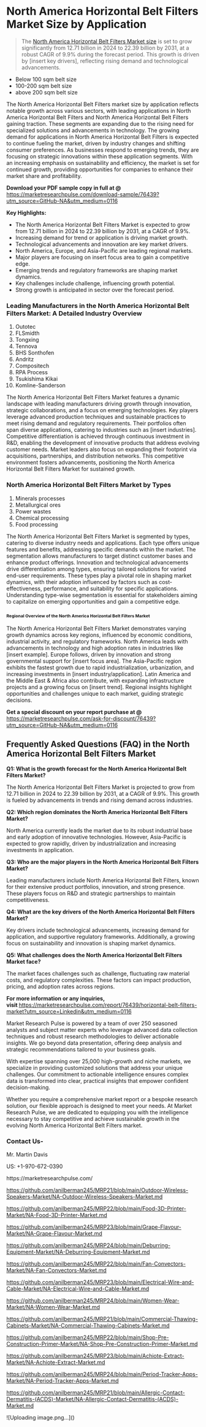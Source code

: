 <h1>North America Horizontal Belt Filters Market&nbsp;Size by Application</h1><blockquote><p>The <a href="https://marketresearchpulse.com/download-sample/76439?utm_source=GitHub-NA&amp;utm_medium=0116">North America Horizontal Belt Filters Market size</a> is set to grow significantly from 12.71 billion in 2024 to 22.39 billion by 2031, at a robust CAGR of 9.9% during the forecast period. This growth is driven by [insert key drivers], reflecting rising demand and technological advancements.</p></blockquote><ul><li>Below 100 sqm belt size<li> 100-200 sqm belt size<li> above 200 sqm belt size</li></ul><p>The North America Horizontal Belt Filters market size by application reflects notable growth across various sectors, with leading applications in North America Horizontal Belt Filters and North America Horizontal Belt Filters gaining traction. These segments are expanding due to the rising need for specialized solutions and advancements in technology. The growing demand for applications in North America Horizontal Belt Filters is expected to continue fueling the market, driven by industry changes and shifting consumer preferences. As businesses respond to emerging trends, they are focusing on strategic innovations within these application segments. With an increasing emphasis on sustainability and efficiency, the market is set for continued growth, providing opportunities for companies to enhance their market share and profitability.</p><p><strong>Download your PDF sample copy in full at @ </strong><a href="https://marketresearchpulse.com/download-sample/76439?utm_source=GitHub-NA&amp;utm_medium=0116">https://marketresearchpulse.com/download-sample/76439?utm_source=GitHub-NA&amp;utm_medium=0116</a></p><p><strong>Key Highlights: </strong></p><ul><li>The North America Horizontal Belt Filters Market is expected to grow from 12.71 billion in 2024 to 22.39 billion by 2031, at a CAGR of 9.9%.</li><li>Increasing demand for trend or application is driving market growth.</li><li>Technological advancements and innovation are key market drivers.</li><li>North America, Europe, and Asia-Pacific are leading regional markets.</li><li>Major players are focusing on insert focus area to gain a competitive edge.</li><li>Emerging trends and regulatory frameworks are shaping market dynamics.</li><li>Key challenges include challenge, influencing growth potential.</li><li>Strong growth is anticipated in sector over the forecast period.</li></ul><h3>Leading Manufacturers in the North America Horizontal Belt Filters Market: A Detailed Industry Overview</h3><ol><li>Outotec</li><li>FLSmidth</li><li>Tongxing</li><li>Tennova</li><li>BHS Sonthofen</li><li>Andritz</li><li>Compositech</li><li>RPA Process</li><li>Tsukishima Kikai</li><li>Komline-Sanderson</li></ol><div class="flex max-w-full flex-col flex-grow"><div class="min-h-8 text-message flex w-full flex-col items-end gap-2 whitespace-normal break-words [.text-message+&amp;]:mt-5" dir="auto" data-message-author-role="assistant" data-message-id="fd8432e4-4910-450d-b182-61b7bfb0a01f" data-message-model-slug="gpt-4o"><div class="flex w-full flex-col gap-1 empty:hidden first:pt-[3px]"><div class="markdown prose w-full break-words dark:prose-invert light"><p>The North America Horizontal Belt Filters Market features a dynamic landscape with leading manufacturers driving growth through innovation, strategic collaborations, and a focus on emerging technologies. Key players leverage advanced production techniques and sustainable practices to meet rising demand and regulatory requirements. Their portfolios often span diverse applications, catering to industries such as [insert industries]. Competitive differentiation is achieved through continuous investment in R&amp;D, enabling the development of innovative products that address evolving customer needs. Market leaders also focus on expanding their footprint via acquisitions, partnerships, and distribution networks. This competitive environment fosters advancements, positioning the North America Horizontal Belt Filters Market for sustained growth.</p></div></div></div></div><h3>North America Horizontal Belt Filters Market by Types</h3><ol><li>Minerals processes<li> Metallurgical ores<li> Power wastes<li> Chemical processing<li> Food processing</li></ol><div class="flex max-w-full flex-col flex-grow"><div class="min-h-8 text-message flex w-full flex-col items-end gap-2 whitespace-normal break-words [.text-message+&amp;]:mt-5" dir="auto" data-message-author-role="assistant" data-message-id="084470be-0bb7-4664-bddf-5156b4f41249" data-message-model-slug="gpt-4o-mini"><div class="flex w-full flex-col gap-1 empty:hidden first:pt-[3px]"><div class="markdown prose w-full break-words dark:prose-invert light"><p>The North America Horizontal Belt Filters Market is segmented by types, catering to diverse industry needs and applications. Each type offers unique features and benefits, addressing specific demands within the market. The segmentation allows manufacturers to target distinct customer bases and enhance product offerings. Innovation and technological advancements drive differentiation among types, ensuring tailored solutions for varied end-user requirements. These types play a pivotal role in shaping market dynamics, with their adoption influenced by factors such as cost-effectiveness, performance, and suitability for specific applications. Understanding type-wise segmentation is essential for stakeholders aiming to capitalize on emerging opportunities and gain a competitive edge.</p></div></div></div></div><h3><span style="font-size: 11px;">Regional Overview of the North America Horizontal Belt Filters Market</span></h3><div class="flex max-w-full flex-col flex-grow"><div class="min-h-8 text-message flex w-full flex-col items-end gap-2 whitespace-normal break-words [.text-message+&amp;]:mt-5" dir="auto" data-message-author-role="assistant" data-message-id="e9038762-ce64-4e30-91c9-9bd413514231" data-message-model-slug="gpt-4o-mini"><div class="flex w-full flex-col gap-1 empty:hidden first:pt-[3px]"><div class="markdown prose w-full break-words dark:prose-invert light"><p>The North America Horizontal Belt Filters Market demonstrates varying growth dynamics across key regions, influenced by economic conditions, industrial activity, and regulatory frameworks. North America leads with advancements in technology and high adoption rates in industries like [insert example]. Europe follows, driven by innovation and strong governmental support for [insert focus area]. The Asia-Pacific region exhibits the fastest growth due to rapid industrialization, urbanization, and increasing investments in [insert industry/application]. Latin America and the Middle East &amp; Africa also contribute, with expanding infrastructure projects and a growing focus on [insert trend]. Regional insights highlight opportunities and challenges unique to each market, guiding strategic decisions.</p></div></div></div></div><p><strong>Get a special discount on your report purchase at @ </strong><a href="https://marketresearchpulse.com/ask-for-discount/76439?utm_source=GitHub-NA&amp;utm_medium=0116">https://marketresearchpulse.com/ask-for-discount/76439?utm_source=GitHub-NA&amp;utm_medium=0116</a></p><h2>Frequently Asked Questions (FAQ) in the North America Horizontal Belt Filters Market</h2><p><strong>Q1: What is the growth forecast for the North America Horizontal Belt Filters Market?</strong></p><p>The North America Horizontal Belt Filters Market is projected to grow from 12.71 billion in 2024 to 22.39 billion by 2031, at a CAGR of 9.9%. This growth is fueled by advancements in trends and rising demand across industries.</p><p><strong>Q2: Which region dominates the North America Horizontal Belt Filters Market?</strong></p><p>North America currently leads the market due to its robust industrial base and early adoption of innovative technologies. However, Asia-Pacific is expected to grow rapidly, driven by industrialization and increasing investments in application.</p><p><strong>Q3: Who are the major players in the North America Horizontal Belt Filters Market?</strong></p><p>Leading manufacturers include North America Horizontal Belt Filters, known for their extensive product portfolios, innovation, and strong presence. These players focus on R&amp;D and strategic partnerships to maintain competitiveness.</p><p><strong>Q4: What are the key drivers of the North America Horizontal Belt Filters Market?</strong></p><p>Key drivers include technological advancements, increasing demand for application, and supportive regulatory frameworks. Additionally, a growing focus on sustainability and innovation is shaping market dynamics.</p><p><strong>Q5: What challenges does the North America Horizontal Belt Filters Market face?</strong></p><p>The market faces challenges such as challenge, fluctuating raw material costs, and regulatory complexities. These factors can impact production, pricing, and adoption rates across regions.</p><p><strong>For more information or any inquiries, visit&nbsp;</strong><a href="https://marketresearchpulse.com/report/76439/horizontal-belt-filters-market?utm_source=Linkedin&utm_medium=0116">https://marketresearchpulse.com/report/76439/horizontal-belt-filters-market?utm_source=Linkedin&utm_medium=0116</a></p><p>Market Research Pulse is powered by a team of over 250 seasoned analysts and subject matter experts who leverage advanced data collection techniques and robust research methodologies to deliver actionable insights. We go beyond data presentation, offering deep analysis and strategic recommendations tailored to your business goals.</p><p>With expertise spanning over 25,000 high-growth and niche markets, we specialize in providing customized solutions that address your unique challenges. Our commitment to actionable intelligence ensures complex data is transformed into clear, practical insights that empower confident decision-making.</p><p>Whether you require a comprehensive market report or a bespoke research solution, our flexible approach is designed to meet your needs. At Market Research Pulse, we are dedicated to equipping you with the intelligence necessary to stay competitive and achieve sustainable growth in the evolving North America Horizontal Belt Filters market.</p><h3><strong>Contact Us-</strong></h3><p>Mr. Martin Davis</p><p>US: +1-970-672-0390</p><p>https://marketresearchpulse.com/</p><p><a href="https://github.com/anilberman245/MRP21/blob/main/Outdoor-Wireless-Speakers-Market/NA-Outdoor-Wireless-Speakers-Market.md">https://github.com/anilberman245/MRP21/blob/main/Outdoor-Wireless-Speakers-Market/NA-Outdoor-Wireless-Speakers-Market.md</a></p><p><a href="https://github.com/anilberman245/MRP22/blob/main/Food-3D-Printer-Market/NA-Food-3D-Printer-Market.md">https://github.com/anilberman245/MRP22/blob/main/Food-3D-Printer-Market/NA-Food-3D-Printer-Market.md</a></p><p><a href="https://github.com/anilberman245/MRP23/blob/main/Grape-Flavour-Market/NA-Grape-Flavour-Market.md">https://github.com/anilberman245/MRP23/blob/main/Grape-Flavour-Market/NA-Grape-Flavour-Market.md</a></p><p><a href="https://github.com/anilberman245/MRP24/blob/main/Deburring-Equipment-Market/NA-Deburring-Equipment-Market.md">https://github.com/anilberman245/MRP24/blob/main/Deburring-Equipment-Market/NA-Deburring-Equipment-Market.md</a></p><p><a href="https://github.com/anilberman245/MRP22/blob/main/Fan-Convectors-Market/NA-Fan-Convectors-Market.md">https://github.com/anilberman245/MRP22/blob/main/Fan-Convectors-Market/NA-Fan-Convectors-Market.md</a></p><p><a href="https://github.com/anilberman245/MRP23/blob/main/Electrical-Wire-and-Cable-Market/NA-Electrical-Wire-and-Cable-Market.md">https://github.com/anilberman245/MRP23/blob/main/Electrical-Wire-and-Cable-Market/NA-Electrical-Wire-and-Cable-Market.md</a></p><p><a href="https://github.com/anilberman245/MRP24/blob/main/Women-Wear-Market/NA-Women-Wear-Market.md">https://github.com/anilberman245/MRP24/blob/main/Women-Wear-Market/NA-Women-Wear-Market.md</a></p><p><a href="https://github.com/anilberman245/MRP21/blob/main/Commercial-Thawing-Cabinets-Market/NA-Commercial-Thawing-Cabinets-Market.md">https://github.com/anilberman245/MRP21/blob/main/Commercial-Thawing-Cabinets-Market/NA-Commercial-Thawing-Cabinets-Market.md</a></p><p><a href="https://github.com/anilberman245/MRP22/blob/main/Shop-Pre-Construction-Primer-Market/NA-Shop-Pre-Construction-Primer-Market.md">https://github.com/anilberman245/MRP22/blob/main/Shop-Pre-Construction-Primer-Market/NA-Shop-Pre-Construction-Primer-Market.md</a></p><p><a href="https://github.com/anilberman245/MRP23/blob/main/Achiote-Extract-Market/NA-Achiote-Extract-Market.md">https://github.com/anilberman245/MRP23/blob/main/Achiote-Extract-Market/NA-Achiote-Extract-Market.md</a></p><p><a href="https://github.com/anilberman245/MRP24/blob/main/Period-Tracker-Apps-Market/NA-Period-Tracker-Apps-Market.md">https://github.com/anilberman245/MRP24/blob/main/Period-Tracker-Apps-Market/NA-Period-Tracker-Apps-Market.md</a></p><p><a href="https://github.com/anilberman245/MRP21/blob/main/Allergic-Contact-Dermatitis-(ACDS)-Market/NA-Allergic-Contact-Dermatitis-(ACDS)-Market.md">https://github.com/anilberman245/MRP21/blob/main/Allergic-Contact-Dermatitis-(ACDS)-Market/NA-Allergic-Contact-Dermatitis-(ACDS)-Market.md</a></p>
![Uploading image.png…]()
